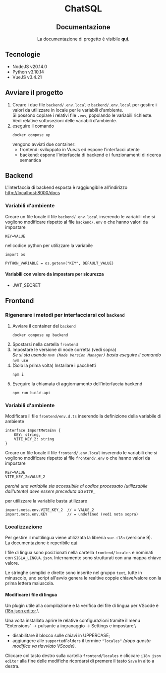 <h1 align="center">ChatSQL</h1>
<h2 align="center">Documentazione</h2>
<p align="center">La documentazione di progetto è visibile <a href="https://github.com/Argo-swe/Docs" target="_blank"><b>qui</b></a>.</p>

## Tecnologie
- NodeJS v20.14.0
- Python v3.10.14
- VueJS v3.4.21

## Avviare il progetto
1. Creare i due file `backend/.env.local` e `backend/.env.local` per gestire i valori da utilizzare in locale per le variabili d'ambiente.\
Si possono copiare i relativi file `.env`, popolando le variabili richieste.\
Vedi relative sottosezioni delle variabili d'ambiente.
1. eseguire il comando
    ```
    docker compose up
    ```
    vengono avviati due container:
    - frontend: sviluppato in VueJs ed espone l'interfacci utente
    - backend: espone l'interfaccia di backend e i funzionamenti di ricerca semantica

## Backend
L'interfaccia di backend esposta è raggiungibile all'indirizzo [http://localhost:8000/docs](http://localhost:8000/docs)

### Variabili d'ambiente
Creare un file locale il file `backend/.env.local` inserendo le variabili che si vogliono modificare rispetto al file `backend/.env` o che hanno valori da impostare
```
KEY=VALUE
```

nel codice python per utilizzare la variabile
```
import os

PYTHON_VARIABLE = os.getenv("KEY", DEFAULT_VALUE)
```
#### Variabili con valore da impostare per sicurezza
- JWT_SECRET

## Frontend
### Rigenerare i metodi per interfacciarsi col `backend`
1. Avviare il container del `backend`
    ```
    docker compose up backend
    ```
1. Spostarsi nella cartella `frontend`
1. Impostare le versione di node corretta (vedi sopra)\
    *Se si sta usando `nvm (Node Version Manager)` basta eseguire il comando*
        ```
        nvm use
        ```
1. (Solo la prima volta) Installare i pacchetti
    ```
    npm i
    ```
1. Eseguire la chiamata di aggiornamento dell'interfaccia backend
    ```
    npm run build-api
    ```
### Variabili d'ambiente
Modificare il file `frontend/env.d.ts` inserendo la definizione della variabile di ambiente
```
interface ImportMetaEnv {
    KEY: string,
    VITE_KEY_2: string
}
```

Creare un file locale il file `frontend/.env.local` inserendo le variabili che si vogliono modificare rispetto al file `frontend/.env` o che hanno valori da impostare
```
KEY=VALUE
VITE_KEY_2=VALUE_2
```
*perchè una variabile sia accessibile al codice processato (utilizzabile dall'utente) deve essere preceduta da `KITE_`*

per utilizzare la variabile basta utilizzare
```
import.meta.env.VITE_KEY_2  // = VALUE_2
import.meta.env.KEY         // = undefined (vedi nota sopra)
```

### Localizzazione
Per gestire il multilingua viene utilizzata la libreria `vue-i18n` (versione 9).\
La documentazione è reperibile [qui](https://vue-i18n.intlify.dev/guide/essentials/started.html)

I file di lingua sono posizionati nella cartella `frontend/locales` e nominati con `SIGLA_LINGUA.json`. Internamente sono strutturati con una mappa chiave valore.

Le stringhe semplici e dirette sono inserite nel gruppo `text`, tutte in minuscolo, uno script all'avvio genera le realtive coppie chiave/valore con la prima lettera maiuscola.

#### Modificare i file di lingua
Un plugin utile alla compilazione e la verifica dei file di lingua per VScode è [i18n json editor](https://marketplace.visualstudio.com/items?itemName=thibault-vanderseypen.i18n-json-editor).\

Una volta installato aprire le relative configurazioni tramite il menu "Extensions" -> pulsante a ingranaggio -> Settings e impostare:\
- disabilitare il blocco sulle chiavi in UPPERCASE;
- aggiungere alle `supportedFolders` il termine `"locales"` *(dopo questa modifica va riavviato VScode)*.

Cliccare col tasto destro sulla cartella `frontend/locales` e cliccare `i18n json editor` alla fine delle modifiche ricordarsi di premere il tasto `Save` in alto a destra.
